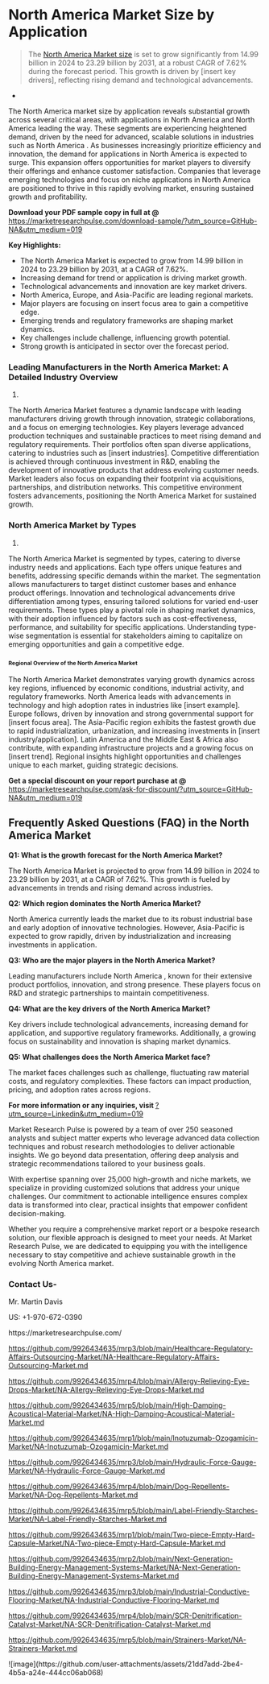 <h1>North America  Market&nbsp;Size by Application</h1><blockquote><p>The <a href="https://marketresearchpulse.com/download-sample/?utm_source=GitHub-NA&amp;utm_medium=019">North America  Market size</a> is set to grow significantly from 14.99 billion in 2024 to 23.29 billion by 2031, at a robust CAGR of 7.62% during the forecast period. This growth is driven by [insert key drivers], reflecting rising demand and technological advancements.</p></blockquote><ul><li></li></ul><p>The North America  market size by application reveals substantial growth across several critical areas, with applications in North America  and North America  leading the way. These segments are experiencing heightened demand, driven by the need for advanced, scalable solutions in industries such as North America . As businesses increasingly prioritize efficiency and innovation, the demand for applications in North America  is expected to surge. This expansion offers opportunities for market players to diversify their offerings and enhance customer satisfaction. Companies that leverage emerging technologies and focus on niche applications in North America  are positioned to thrive in this rapidly evolving market, ensuring sustained growth and profitability.</p><p><strong>Download your PDF sample copy in full at @ </strong><a href="https://marketresearchpulse.com/download-sample/?utm_source=GitHub-NA&amp;utm_medium=019">https://marketresearchpulse.com/download-sample/?utm_source=GitHub-NA&amp;utm_medium=019</a></p><p><strong>Key Highlights: </strong></p><ul><li>The North America  Market is expected to grow from 14.99 billion in 2024 to 23.29 billion by 2031, at a CAGR of 7.62%.</li><li>Increasing demand for trend or application is driving market growth.</li><li>Technological advancements and innovation are key market drivers.</li><li>North America, Europe, and Asia-Pacific are leading regional markets.</li><li>Major players are focusing on insert focus area to gain a competitive edge.</li><li>Emerging trends and regulatory frameworks are shaping market dynamics.</li><li>Key challenges include challenge, influencing growth potential.</li><li>Strong growth is anticipated in sector over the forecast period.</li></ul><h3>Leading Manufacturers in the North America  Market: A Detailed Industry Overview</h3><ol><li></li></ol><div class="flex max-w-full flex-col flex-grow"><div class="min-h-8 text-message flex w-full flex-col items-end gap-2 whitespace-normal break-words [.text-message+&amp;]:mt-5" dir="auto" data-message-author-role="assistant" data-message-id="fd8432e4-4910-450d-b182-61b7bfb0a01f" data-message-model-slug="gpt-4o"><div class="flex w-full flex-col gap-1 empty:hidden first:pt-[3px]"><div class="markdown prose w-full break-words dark:prose-invert light"><p>The North America  Market features a dynamic landscape with leading manufacturers driving growth through innovation, strategic collaborations, and a focus on emerging technologies. Key players leverage advanced production techniques and sustainable practices to meet rising demand and regulatory requirements. Their portfolios often span diverse applications, catering to industries such as [insert industries]. Competitive differentiation is achieved through continuous investment in R&amp;D, enabling the development of innovative products that address evolving customer needs. Market leaders also focus on expanding their footprint via acquisitions, partnerships, and distribution networks. This competitive environment fosters advancements, positioning the North America  Market for sustained growth.</p></div></div></div></div><h3>North America  Market by Types</h3><ol><li></li></ol><div class="flex max-w-full flex-col flex-grow"><div class="min-h-8 text-message flex w-full flex-col items-end gap-2 whitespace-normal break-words [.text-message+&amp;]:mt-5" dir="auto" data-message-author-role="assistant" data-message-id="084470be-0bb7-4664-bddf-5156b4f41249" data-message-model-slug="gpt-4o-mini"><div class="flex w-full flex-col gap-1 empty:hidden first:pt-[3px]"><div class="markdown prose w-full break-words dark:prose-invert light"><p>The North America  Market is segmented by types, catering to diverse industry needs and applications. Each type offers unique features and benefits, addressing specific demands within the market. The segmentation allows manufacturers to target distinct customer bases and enhance product offerings. Innovation and technological advancements drive differentiation among types, ensuring tailored solutions for varied end-user requirements. These types play a pivotal role in shaping market dynamics, with their adoption influenced by factors such as cost-effectiveness, performance, and suitability for specific applications. Understanding type-wise segmentation is essential for stakeholders aiming to capitalize on emerging opportunities and gain a competitive edge.</p></div></div></div></div><h3><span style="font-size: 11px;">Regional Overview of the North America  Market</span></h3><div class="flex max-w-full flex-col flex-grow"><div class="min-h-8 text-message flex w-full flex-col items-end gap-2 whitespace-normal break-words [.text-message+&amp;]:mt-5" dir="auto" data-message-author-role="assistant" data-message-id="e9038762-ce64-4e30-91c9-9bd413514231" data-message-model-slug="gpt-4o-mini"><div class="flex w-full flex-col gap-1 empty:hidden first:pt-[3px]"><div class="markdown prose w-full break-words dark:prose-invert light"><p>The North America  Market demonstrates varying growth dynamics across key regions, influenced by economic conditions, industrial activity, and regulatory frameworks. North America leads with advancements in technology and high adoption rates in industries like [insert example]. Europe follows, driven by innovation and strong governmental support for [insert focus area]. The Asia-Pacific region exhibits the fastest growth due to rapid industrialization, urbanization, and increasing investments in [insert industry/application]. Latin America and the Middle East &amp; Africa also contribute, with expanding infrastructure projects and a growing focus on [insert trend]. Regional insights highlight opportunities and challenges unique to each market, guiding strategic decisions.</p></div></div></div></div><p><strong>Get a special discount on your report purchase at @ </strong><a href="https://marketresearchpulse.com/ask-for-discount/?utm_source=GitHub-NA&amp;utm_medium=019">https://marketresearchpulse.com/ask-for-discount/?utm_source=GitHub-NA&amp;utm_medium=019</a></p><h2>Frequently Asked Questions (FAQ) in the North America  Market</h2><p><strong>Q1: What is the growth forecast for the North America  Market?</strong></p><p>The North America  Market is projected to grow from 14.99 billion in 2024 to 23.29 billion by 2031, at a CAGR of 7.62%. This growth is fueled by advancements in trends and rising demand across industries.</p><p><strong>Q2: Which region dominates the North America  Market?</strong></p><p>North America currently leads the market due to its robust industrial base and early adoption of innovative technologies. However, Asia-Pacific is expected to grow rapidly, driven by industrialization and increasing investments in application.</p><p><strong>Q3: Who are the major players in the North America  Market?</strong></p><p>Leading manufacturers include North America , known for their extensive product portfolios, innovation, and strong presence. These players focus on R&amp;D and strategic partnerships to maintain competitiveness.</p><p><strong>Q4: What are the key drivers of the North America  Market?</strong></p><p>Key drivers include technological advancements, increasing demand for application, and supportive regulatory frameworks. Additionally, a growing focus on sustainability and innovation is shaping market dynamics.</p><p><strong>Q5: What challenges does the North America  Market face?</strong></p><p>The market faces challenges such as challenge, fluctuating raw material costs, and regulatory complexities. These factors can impact production, pricing, and adoption rates across regions.</p><p><strong>For more information or any inquiries, visit&nbsp;</strong><a href="?utm_source=Linkedin&utm_medium=019">?utm_source=Linkedin&utm_medium=019</a></p><p>Market Research Pulse is powered by a team of over 250 seasoned analysts and subject matter experts who leverage advanced data collection techniques and robust research methodologies to deliver actionable insights. We go beyond data presentation, offering deep analysis and strategic recommendations tailored to your business goals.</p><p>With expertise spanning over 25,000 high-growth and niche markets, we specialize in providing customized solutions that address your unique challenges. Our commitment to actionable intelligence ensures complex data is transformed into clear, practical insights that empower confident decision-making.</p><p>Whether you require a comprehensive market report or a bespoke research solution, our flexible approach is designed to meet your needs. At Market Research Pulse, we are dedicated to equipping you with the intelligence necessary to stay competitive and achieve sustainable growth in the evolving North America  market.</p><h3><strong>Contact Us-</strong></h3><p>Mr. Martin Davis</p><p>US: +1-970-672-0390</p><p>https://marketresearchpulse.com/</p><p><a href="https://github.com/9926434635/mrp3/blob/main/Healthcare-Regulatory-Affairs-Outsourcing-Market/NA-Healthcare-Regulatory-Affairs-Outsourcing-Market.md">https://github.com/9926434635/mrp3/blob/main/Healthcare-Regulatory-Affairs-Outsourcing-Market/NA-Healthcare-Regulatory-Affairs-Outsourcing-Market.md</a></p><p><a href="https://github.com/9926434635/mrp4/blob/main/Allergy-Relieving-Eye-Drops-Market/NA-Allergy-Relieving-Eye-Drops-Market.md">https://github.com/9926434635/mrp4/blob/main/Allergy-Relieving-Eye-Drops-Market/NA-Allergy-Relieving-Eye-Drops-Market.md</a></p><p><a href="https://github.com/9926434635/mrp5/blob/main/High-Damping-Acoustical-Material-Market/NA-High-Damping-Acoustical-Material-Market.md">https://github.com/9926434635/mrp5/blob/main/High-Damping-Acoustical-Material-Market/NA-High-Damping-Acoustical-Material-Market.md</a></p><p><a href="https://github.com/9926434635/mrp1/blob/main/Inotuzumab-Ozogamicin-Market/NA-Inotuzumab-Ozogamicin-Market.md">https://github.com/9926434635/mrp1/blob/main/Inotuzumab-Ozogamicin-Market/NA-Inotuzumab-Ozogamicin-Market.md</a></p><p><a href="https://github.com/9926434635/mrp3/blob/main/Hydraulic-Force-Gauge-Market/NA-Hydraulic-Force-Gauge-Market.md">https://github.com/9926434635/mrp3/blob/main/Hydraulic-Force-Gauge-Market/NA-Hydraulic-Force-Gauge-Market.md</a></p><p><a href="https://github.com/9926434635/mrp4/blob/main/Dog-Repellents-Market/NA-Dog-Repellents-Market.md">https://github.com/9926434635/mrp4/blob/main/Dog-Repellents-Market/NA-Dog-Repellents-Market.md</a></p><p><a href="https://github.com/9926434635/mrp5/blob/main/Label-Friendly-Starches-Market/NA-Label-Friendly-Starches-Market.md">https://github.com/9926434635/mrp5/blob/main/Label-Friendly-Starches-Market/NA-Label-Friendly-Starches-Market.md</a></p><p><a href="https://github.com/9926434635/mrp1/blob/main/Two-piece-Empty-Hard-Capsule-Market/NA-Two-piece-Empty-Hard-Capsule-Market.md">https://github.com/9926434635/mrp1/blob/main/Two-piece-Empty-Hard-Capsule-Market/NA-Two-piece-Empty-Hard-Capsule-Market.md</a></p><p><a href="https://github.com/9926434635/mrp2/blob/main/Next-Generation-Building-Energy-Management-Systems-Market/NA-Next-Generation-Building-Energy-Management-Systems-Market.md">https://github.com/9926434635/mrp2/blob/main/Next-Generation-Building-Energy-Management-Systems-Market/NA-Next-Generation-Building-Energy-Management-Systems-Market.md</a></p><p><a href="https://github.com/9926434635/mrp3/blob/main/Industrial-Conductive-Flooring-Market/NA-Industrial-Conductive-Flooring-Market.md">https://github.com/9926434635/mrp3/blob/main/Industrial-Conductive-Flooring-Market/NA-Industrial-Conductive-Flooring-Market.md</a></p><p><a href="https://github.com/9926434635/mrp4/blob/main/SCR-Denitrification-Catalyst-Market/NA-SCR-Denitrification-Catalyst-Market.md">https://github.com/9926434635/mrp4/blob/main/SCR-Denitrification-Catalyst-Market/NA-SCR-Denitrification-Catalyst-Market.md</a></p><p><a href="https://github.com/9926434635/mrp5/blob/main/Strainers-Market/NA-Strainers-Market.md">https://github.com/9926434635/mrp5/blob/main/Strainers-Market/NA-Strainers-Market.md</a></p>
![image](https://github.com/user-attachments/assets/21dd7add-2be4-4b5a-a24e-444cc06ab068)
